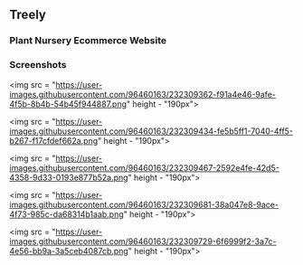 <H2>Treely</H2>
<H3>Plant Nursery Ecommerce Website</h3>

<h3>Screenshots</h3>

<img src = "https://user-images.githubusercontent.com/96460163/232309362-f91a4e46-9afe-4f5b-8b4b-54b45f944887.png" height - "190px">


<img src = "https://user-images.githubusercontent.com/96460163/232309434-fe5b5ff1-7040-4ff5-b267-f17cfdef662a.png" height - "190px">

<img src = "https://user-images.githubusercontent.com/96460163/232309467-2592e4fe-42d5-4358-9d33-0193e877b52a.png" height - "190px">

<img src = "https://user-images.githubusercontent.com/96460163/232309681-38a047e8-9ace-4f73-985c-da68314b1aab.png" height - "190px">


<img src = "https://user-images.githubusercontent.com/96460163/232309729-6f6999f2-3a7c-4e56-bb9a-3a5ceb4087cb.png" height - "190px">
